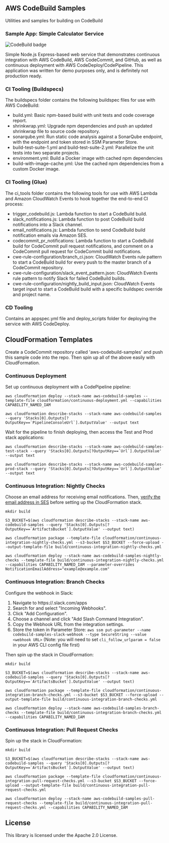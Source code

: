 ## AWS CodeBuild Samples

Utilities and samples for building on CodeBuild

### Sample App: Simple Calculator Service

![CodeBuild badge](https://codebuild.us-west-2.amazonaws.com/badges?uuid=eyJlbmNyeXB0ZWREYXRhIjoieDJkVmY0VXl2bVRjaFdBYkRzZExTNS9ZTUZVQXE4Sy9GMkh1dk1sOE54VkJKcEowOGdXcnJiZDlGL1RGeXJGUmR5UHlWT1psaks2N1dKbk5qUSt6L1BnPSIsIml2UGFyYW1ldGVyU3BlYyI6InhST3ZVeEZ6bkxLWC9IZG4iLCJtYXRlcmlhbFNldFNlcmlhbCI6MX0%3D&branch=master)

Simple Node.js Express-based web service that demonstrates continuous integration with AWS CodeBuild, AWS CodeCommit, and GitHub, as well as continuous deployment with AWS CodeDeploy/CodePipeline.  This application was written for demo purposes only, and is definitely not production ready.

### CI Tooling (Buildspecs)

The buildspecs folder contains the following buildspec files for use with AWS CodeBuild:
* build.yml: Basic npm-based build with unit tests and code coverage report.
* shrinkwrap.yml: Upgrade npm dependencies and push an updated shrinkwrap file to source code repository.
* sonarqube.yml: Run static code analysis against a SonarQube endpoint, with the endpoint and token stored in SSM Parameter Store.
* build-test-suite-1.yml and build-test-suite-2.yml: Parallelize the unit tests into two separate projects.
* environment.yml: Build a Docker image with cached npm dependencies
* build-with-image-cache.yml: Use the cached npm dependencies from a custom Docker image.

### CI Tooling (Glue)

The ci_tools folder contains the following tools for use with AWS Lambda and Amazon CloudWatch Events to hook together the end-to-end CI process:
* trigger_codebuild.js: Lambda function to start a CodeBuild build.
* slack_notifications.js: Lambda function to post CodeBuild build notifications into a Slack channel.
* email_notifications.js: Lambda function to send CodeBuild build notification emails via Amazon SES.
* codecommit_pr_notifications: Lambda function to start a CodeBuild build for CodeCommit pull request notifications, and comment on a CodeCommit pull request for CodeCommit build notifications.
* cwe-rule-configuration/branch_ci.json: CloudWatch Events rule pattern to start a CodeBuild build for every push to the master branch of a CodeCommit repository.
* cwe-rule-configuration/slack_event_pattern.json: CloudWatch Events rule pattern to notify Slack for failed CodeBuild builds.
* cwe-rule-configuration/nightly_build_input.json: CloudWatch Events target input to start a CodeBuild build with a specific buildspec override and project name.

### CD Tooling

Contains an appspec.yml file and deploy_scripts folder for deploying the service with AWS CodeDeploy.

## CloudFormation Templates

Create a CodeCommit repository called 'aws-codebuild-samples' and push this sample code into the repo.  Then spin up all of the above easily with CloudFormation.

### Continuous Deployment
Set up continuous deployment with a CodePipeline pipeline:
```
aws cloudformation deploy --stack-name aws-codebuild-samples --template-file cloudformation/continuous-deployment.yml --capabilities CAPABILITY_NAMED_IAM

aws cloudformation describe-stacks --stack-name aws-codebuild-samples --query 'Stacks[0].Outputs[?OutputKey==`PipelineConsoleUrl`].OutputValue' --output text
```

Wait for the pipeline to finish deploying, then access the Test and Prod stack applications:
```
aws cloudformation describe-stacks --stack-name aws-codebuild-samples-test-stack --query 'Stacks[0].Outputs[?OutputKey==`Url`].OutputValue' --output text

aws cloudformation describe-stacks --stack-name aws-codebuild-samples-prod-stack --query 'Stacks[0].Outputs[?OutputKey==`Url`].OutputValue' --output text
```

### Continuous Integration: Nightly Checks

Choose an email address for receiving email notifications.  Then, [verify the email address in SES](https://us-west-2.console.aws.amazon.com/ses/home?region=us-west-2#verified-senders-email:) before setting up the CloudFormation stack.

```
mkdir build

S3_BUCKET=$(aws cloudformation describe-stacks --stack-name aws-codebuild-samples --query 'Stacks[0].Outputs[?OutputKey==`ArtifactsBucket`].OutputValue' --output text)

aws cloudformation package --template-file cloudformation/continuous-integration-nightly-checks.yml --s3-bucket $S3_BUCKET --force-upload --output-template-file build/continuous-integration-nightly-checks.yml

aws cloudformation deploy --stack-name aws-codebuild-samples-nightly-checks --template-file build/continuous-integration-nightly-checks.yml --capabilities CAPABILITY_NAMED_IAM --parameter-overrides NotificationEmailAddress="example@example.com"
```

### Continuous Integration: Branch Checks

Configure the webhook in Slack:
1. Navigate to https://<your-team-domain>.slack.com/apps
1. Search for and select "Incoming Webhooks".
1. Click "Add Configuration".
1. Choose a channel and click "Add Slash Command Integration".
1. Copy the Webhook URL from the integration settings.
1. Store the token in Parameter Store: `aws ssm put-parameter --name codebuild-samples-slack-webhook --type SecureString --value <webhook URL>` (Note: you will need to set `cli_follow_urlparam = false` in your AWS CLI config file first)

Then spin up the stack in CloudFormation:
```
mkdir build

S3_BUCKET=$(aws cloudformation describe-stacks --stack-name aws-codebuild-samples --query 'Stacks[0].Outputs[?OutputKey==`ArtifactsBucket`].OutputValue' --output text)

aws cloudformation package --template-file cloudformation/continuous-integration-branch-checks.yml --s3-bucket $S3_BUCKET --force-upload --output-template-file build/continuous-integration-branch-checks.yml

aws cloudformation deploy --stack-name aws-codebuild-samples-branch-checks --template-file build/continuous-integration-branch-checks.yml --capabilities CAPABILITY_NAMED_IAM
```

### Continuous Integration: Pull Request Checks

Spin up the stack in CloudFormation:
```
mkdir build

S3_BUCKET=$(aws cloudformation describe-stacks --stack-name aws-codebuild-samples --query 'Stacks[0].Outputs[?OutputKey==`ArtifactsBucket`].OutputValue' --output text)

aws cloudformation package --template-file cloudformation/continuous-integration-pull-request-checks.yml --s3-bucket $S3_BUCKET --force-upload --output-template-file build/continuous-integration-pull-request-checks.yml

aws cloudformation deploy --stack-name aws-codebuild-samples-pull-request-checks --template-file build/continuous-integration-pull-request-checks.yml --capabilities CAPABILITY_NAMED_IAM
```






## License

This library is licensed under the Apache 2.0 License.
